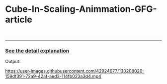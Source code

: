 # Cube-In-Scaling-Animmation-GFG-article
<br>
<hr>
<h3><a href="https://www.geeksforgeeks.org/cube-in-scaling-animation-with-viewpager-in-android/">See the detail explanation</a></h3>
Output:



https://user-images.githubusercontent.com/42924677/130208020-159df391-72a9-42af-aed3-114fb023a3d4.mp4



